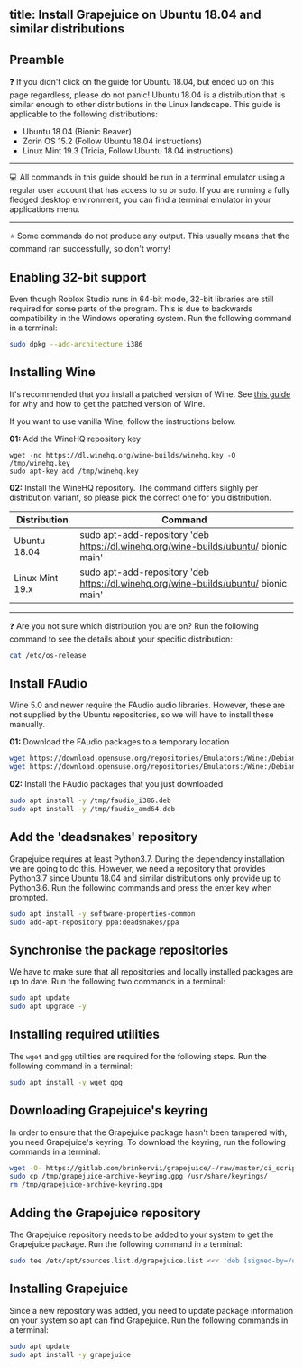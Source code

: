 title: Install Grapejuice on Ubuntu 18.04 and similar distributions
---
## Preamble

❓ If you didn't click on the guide for Ubuntu 18.04, but ended up on this page regardless, please do not panic! Ubuntu
18.04 is a distribution that is similar enough to other distributions in the Linux landscape. This guide is applicable
to the following distributions:

- Ubuntu 18.04 (Bionic Beaver)
- Zorin OS 15.2 (Follow Ubuntu 18.04 instructions)
- Linux Mint 19.3 (Tricia, Follow Ubuntu 18.04 instructions)

---

💻 All commands in this guide should be run in a terminal emulator using a regular user account that has access to `su`
or `sudo`. If you are running a fully fledged desktop environment, you can find a terminal emulator in your applications
menu.

---

⭐ Some commands do not produce any output. This usually means that the command ran successfully, so don't worry!

## Enabling 32-bit support

Even though Roblox Studio runs in 64-bit mode, 32-bit libraries are still required for some parts of the program. This
is due to backwards compatibility in the Windows operating system. Run the following command in a terminal:

```sh
sudo dpkg --add-architecture i386
```

## Installing Wine

It's recommended that you install a patched version of Wine. See [this guide](../Guides/Installing-Wine)
for why and how to get the patched version of Wine.

If you want to use vanilla Wine, follow the instructions below.

**01:** Add the WineHQ repository key

```
wget -nc https://dl.winehq.org/wine-builds/winehq.key -O /tmp/winehq.key
sudo apt-key add /tmp/winehq.key
```

**02:** Install the WineHQ repository. The command differs slighly per distribution variant, so please pick the correct
one for you distribution.

| Distribution                 | Command                                                                             |
|------------------------------|-------------------------------------------------------------------------------------|
| Ubuntu 18.04                 | sudo apt-add-repository 'deb https://dl.winehq.org/wine-builds/ubuntu/ bionic main' |
| Linux Mint 19.x              | sudo apt-add-repository 'deb https://dl.winehq.org/wine-builds/ubuntu/ bionic main' |

---

❓ Are you not sure which distribution you are on? Run the following command to see the details about your specific
distribution:

```sh
cat /etc/os-release
```

## Install FAudio

Wine 5.0 and newer require the FAudio audio libraries. However, these are not supplied by the Ubuntu repositories, so we
will have to install these manually.

**01:** Download the FAudio packages to a temporary location

```sh
wget https://download.opensuse.org/repositories/Emulators:/Wine:/Debian/xUbuntu_18.04/i386/libfaudio0_19.07-0~bionic_i386.deb -O /tmp/faudio_i386.deb
wget https://download.opensuse.org/repositories/Emulators:/Wine:/Debian/xUbuntu_18.04/amd64/libfaudio0_19.07-0~bionic_amd64.deb -O /tmp/faudio_amd64.deb
```

**02:** Install the FAudio packages that you just downloaded

```sh
sudo apt install -y /tmp/faudio_i386.deb
sudo apt install -y /tmp/faudio_amd64.deb
```

## Add the 'deadsnakes' repository

Grapejuice requires at least Python3.7. During the dependency installation we are going to do this. However, we need a
repository that provides Python3.7 since Ubuntu 18.04 and similar distributions only provide up to Python3.6. Run the
following commands and press the enter key when prompted.

```sh
sudo apt install -y software-properties-common
sudo add-apt-repository ppa:deadsnakes/ppa
```

## Synchronise the package repositories

We have to make sure that all repositories and locally installed packages are up to date. Run the following two commands
in a terminal:

```sh
sudo apt update
sudo apt upgrade -y
```

## Installing required utilities

The `wget` and `gpg` utilities are required for the following steps. Run the following command in a terminal:

```sh
sudo apt install -y wget gpg
```

## Downloading Grapejuice's keyring

In order to ensure that the Grapejuice package hasn't been tampered with, you need Grapejuice's keyring.
To download the keyring, run the following commands in a terminal:

```sh
wget -O- https://gitlab.com/brinkervii/grapejuice/-/raw/master/ci_scripts/signing_keys/public_key.gpg | gpg --dearmor > /tmp/grapejuice-archive-keyring.gpg
sudo cp /tmp/grapejuice-archive-keyring.gpg /usr/share/keyrings/
rm /tmp/grapejuice-archive-keyring.gpg
```

## Adding the Grapejuice repository

The Grapejuice repository needs to be added to your system to get the Grapejuice package.
Run the following command in a terminal:

```sh
sudo tee /etc/apt/sources.list.d/grapejuice.list <<< 'deb [signed-by=/usr/share/keyrings/grapejuice-archive-keyring.gpg] https://brinkervii.gitlab.io/grapejuice/repositories/debian/ universal main' > /dev/null
```

## Installing Grapejuice

Since a new repository was added, you need to update package information on your system so apt can find Grapejuice.
Run the following commands in a terminal:

```sh
sudo apt update
sudo apt install -y grapejuice
```
